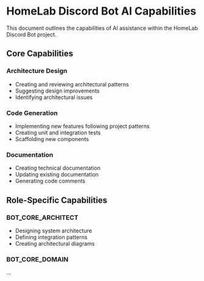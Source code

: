 # HomeLab Discord Bot AI Capabilities

This document outlines the capabilities of AI assistance within the HomeLab Discord Bot project.

## Core Capabilities

### Architecture Design
- Creating and reviewing architectural patterns
- Suggesting design improvements
- Identifying architectural issues

### Code Generation
- Implementing new features following project patterns
- Creating unit and integration tests
- Scaffolding new components

### Documentation
- Creating technical documentation
- Updating existing documentation
- Generating code comments

## Role-Specific Capabilities

### BOT_CORE_ARCHITECT
- Designing system architecture
- Defining integration patterns
- Creating architectural diagrams

### BOT_CORE_DOMAIN
... 